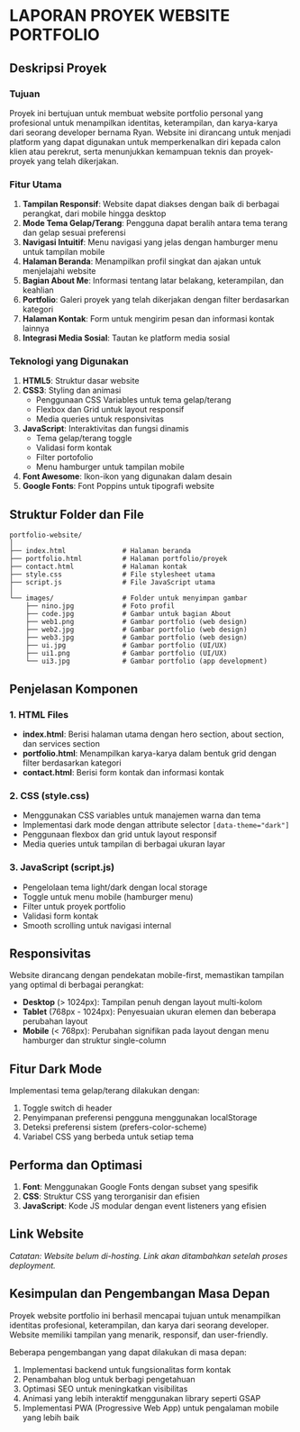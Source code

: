 # LAPORAN PROYEK WEBSITE PORTFOLIO

## Deskripsi Proyek

### Tujuan
Proyek ini bertujuan untuk membuat website portfolio personal yang profesional untuk menampilkan identitas, keterampilan, dan karya-karya dari seorang developer bernama Ryan. Website ini dirancang untuk menjadi platform yang dapat digunakan untuk memperkenalkan diri kepada calon klien atau perekrut, serta menunjukkan kemampuan teknis dan proyek-proyek yang telah dikerjakan.

### Fitur Utama
1. **Tampilan Responsif**: Website dapat diakses dengan baik di berbagai perangkat, dari mobile hingga desktop
2. **Mode Tema Gelap/Terang**: Pengguna dapat beralih antara tema terang dan gelap sesuai preferensi
3. **Navigasi Intuitif**: Menu navigasi yang jelas dengan hamburger menu untuk tampilan mobile
4. **Halaman Beranda**: Menampilkan profil singkat dan ajakan untuk menjelajahi website
5. **Bagian About Me**: Informasi tentang latar belakang, keterampilan, dan keahlian
6. **Portfolio**: Galeri proyek yang telah dikerjakan dengan filter berdasarkan kategori
7. **Halaman Kontak**: Form untuk mengirim pesan dan informasi kontak lainnya
8. **Integrasi Media Sosial**: Tautan ke platform media sosial

### Teknologi yang Digunakan
1. **HTML5**: Struktur dasar website
2. **CSS3**: Styling dan animasi
   - Penggunaan CSS Variables untuk tema gelap/terang
   - Flexbox dan Grid untuk layout responsif
   - Media queries untuk responsivitas
3. **JavaScript**: Interaktivitas dan fungsi dinamis
   - Tema gelap/terang toggle
   - Validasi form kontak
   - Filter portofolio
   - Menu hamburger untuk tampilan mobile
4. **Font Awesome**: Ikon-ikon yang digunakan dalam desain
5. **Google Fonts**: Font Poppins untuk tipografi website

## Struktur Folder dan File

```
portfolio-website/
│
├── index.html              # Halaman beranda
├── portfolio.html          # Halaman portfolio/proyek
├── contact.html            # Halaman kontak
├── style.css               # File stylesheet utama
├── script.js               # File JavaScript utama
│
└── images/                 # Folder untuk menyimpan gambar
    ├── nino.jpg            # Foto profil
    ├── code.jpg            # Gambar untuk bagian About
    ├── web1.png            # Gambar portfolio (web design)
    ├── web2.jpg            # Gambar portfolio (web design)
    ├── web3.jpg            # Gambar portfolio (web design)
    ├── ui.jpg              # Gambar portfolio (UI/UX)
    ├── ui1.png             # Gambar portfolio (UI/UX)
    └── ui3.jpg             # Gambar portfolio (app development)
```

## Penjelasan Komponen

### 1. HTML Files
- **index.html**: Berisi halaman utama dengan hero section, about section, dan services section
- **portfolio.html**: Menampilkan karya-karya dalam bentuk grid dengan filter berdasarkan kategori
- **contact.html**: Berisi form kontak dan informasi kontak

### 2. CSS (style.css)
- Menggunakan CSS variables untuk manajemen warna dan tema
- Implementasi dark mode dengan attribute selector `[data-theme="dark"]`
- Penggunaan flexbox dan grid untuk layout responsif
- Media queries untuk tampilan di berbagai ukuran layar

### 3. JavaScript (script.js)
- Pengelolaan tema light/dark dengan local storage
- Toggle untuk menu mobile (hamburger menu)
- Filter untuk proyek portfolio
- Validasi form kontak
- Smooth scrolling untuk navigasi internal

## Responsivitas

Website dirancang dengan pendekatan mobile-first, memastikan tampilan yang optimal di berbagai perangkat:
- **Desktop** (> 1024px): Tampilan penuh dengan layout multi-kolom
- **Tablet** (768px - 1024px): Penyesuaian ukuran elemen dan beberapa perubahan layout
- **Mobile** (< 768px): Perubahan signifikan pada layout dengan menu hamburger dan struktur single-column

## Fitur Dark Mode

Implementasi tema gelap/terang dilakukan dengan:
1. Toggle switch di header
2. Penyimpanan preferensi pengguna menggunakan localStorage
3. Deteksi preferensi sistem (prefers-color-scheme)
4. Variabel CSS yang berbeda untuk setiap tema

## Performa dan Optimasi

1. **Font**: Menggunakan Google Fonts dengan subset yang spesifik
2. **CSS**: Struktur CSS yang terorganisir dan efisien
3. **JavaScript**: Kode JS modular dengan event listeners yang efisien

## Link Website

*Catatan: Website belum di-hosting. Link akan ditambahkan setelah proses deployment.*

## Kesimpulan dan Pengembangan Masa Depan

Proyek website portfolio ini berhasil mencapai tujuan untuk menampilkan identitas profesional, keterampilan, dan karya dari seorang developer. Website memiliki tampilan yang menarik, responsif, dan user-friendly.

Beberapa pengembangan yang dapat dilakukan di masa depan:
1. Implementasi backend untuk fungsionalitas form kontak
2. Penambahan blog untuk berbagi pengetahuan
3. Optimasi SEO untuk meningkatkan visibilitas
4. Animasi yang lebih interaktif menggunakan library seperti GSAP
5. Implementasi PWA (Progressive Web App) untuk pengalaman mobile yang lebih baik
